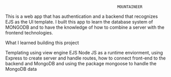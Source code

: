                                                      MOUNTAINEER
                                                     
 This is a web app that has authentication and a backend that recognizes EJS as the UI template. I built this app to learn the database system of MONGODB and to
 have the knowledge of how to combine a server with the frontend technologies.
               
What I learned building this project

  Templating using view engine EJS
Node JS as a runtime enviorment,
using Express to create server and handle routes,
how to connect front-end to the backend and
MongoDB and using the package mongoose to handle the MongoDB data

